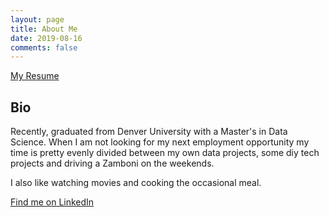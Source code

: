 ```yaml
---
layout: page
title: About Me
date: 2019-08-16
comments: false
---
```


<a class="btn zoombtn" href="/assets/docs/resume.pdf">My Resume</a>


## Bio

Recently, graduated from Denver University with a Master's in Data Science. When
I am not looking for my next employment opportunity my time is pretty evenly divided between
my own data projects, some diy tech projects and driving a Zamboni on the weekends.

I also like watching movies and cooking the occasional meal.

<a class="btn zoombtn" href="https://www.linkedin.com/in/danieltemkin">Find me on LinkedIn</a>
